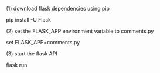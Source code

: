 (1) download flask dependencies using pip

pip install -U Flask

(2) set the FLASK_APP environment variable to comments.py

set FLASK_APP=comments.py

(3) start the flask API

flask run
